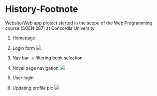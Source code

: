 # History-Footnote
Website/Web app project started in the scope of the Web Programming course (SOEN 287) at Concordia University

1. Homepage
2. Login form 
![](history_footnote_demo1.gif)

3. Nav bar -> filtering book selection
4. Novel page navigation
![](historyfootnote_demo2.gif)

5. User login
6. Updating profile pic
![](history_footnote_demo3.gif)
